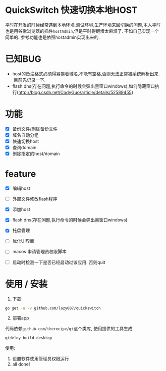 # QuickSwitch 快速切换本地HOST

平时在开发的时候经常遇到本地环境,测试环境,生产环境来回切换的问题,本人平时也是用谷歌浏览器的插件`hostAdmin`,但是平时得翻墙太麻烦了. 不如自己实现一个简单的. 参考功能也是依照hostadmin实现出来的.

# 已知BUG 
- host的备注格式必须得紧挨着域名,不能有空格,否则无法正常被系统解析出来.  目前先记录一下.
- flash dns(存在问题,执行命令的时候会弹出黑窗口windows),如何隐藏窗口执行(http://blog.csdn.net/CodyGuo/article/details/52589455)


# 功能
- [x] 备份文件/删除备份文件
- [x] 域名自动分组
- [x] 快速切换host
- [x] 查询domain
- [x] 删除指定的host/domain
# feature
- [x] 编辑host
- [ ] 外部文件修改flash程序
- [x] 添加host
- [x] flash dns(存在问题,执行命令的时候会弹出黑窗口windows)
- [x] 托盘管理
- [ ] 优化UI界面
- [ ] macos 申请管理员权限脚本
- [ ] 启动时检测一下是否已经启动过该应用. 否则quit


# 使用 / 安装

1. 下载

```bash
go get -u -v github.com/lazy007/quickswitch
```

2. 部署app 

代码依赖`github.com/therecipe/qt`这个类库, 使用提供的工具生成

```bash
qtdeloy build desktop
```

使用:
1. 设置软件使用管理员权限运行
2. all done!
